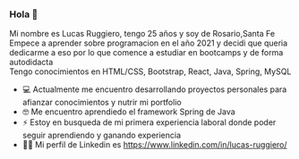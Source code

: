 ### Hola 👋  
Mi nombre es Lucas Ruggiero, tengo 25 años y soy de Rosario,Santa Fe  
Empece a aprender sobre programacion en el año 2021 y decidi que queria dedicarme a eso por lo que comence a estudiar en bootcamps y de forma autodidacta  
Tengo conocimientos en HTML/CSS, Bootstrap, React, Java, Spring, MySQL


- 💻 Actualmente me encuentro desarrollando proyectos personales para afianzar conocimientos y nutrir mi portfolio
- 🤓 Me encuentro aprendiedo el framework Spring de Java
- ⚡ Estoy en busqueda de mi primera experiencia laboral donde poder seguir aprendiendo y ganando experiencia
- 🕵️‍♂️ Mi perfil de Linkedin es https://www.linkedin.com/in/lucas-ruggiero/


